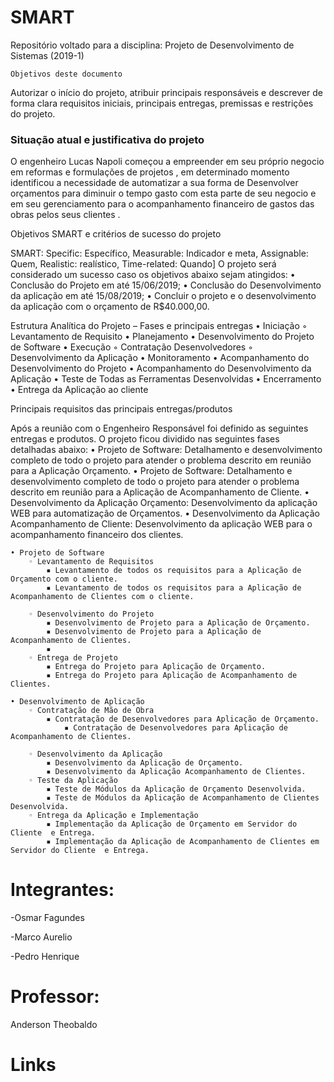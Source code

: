 # SMART

Repositório voltado para a disciplina: Projeto de Desenvolvimento de Sistemas (2019-1)

    Objetivos deste documento
Autorizar o início do projeto, atribuir principais responsáveis e descrever de forma clara requisitos iniciais, principais entregas, premissas e restrições do projeto.

<h3> Situação atual e justificativa do projeto</h3>

O engenheiro Lucas Napoli começou a empreender em seu próprio negocio em reformas e formulações de projetos , em determinado momento identificou a necessidade de automatizar a sua forma de Desenvolver orçamentos para diminuir o tempo gasto com esta parte de seu negocio  e em seu gerenciamento para o acompanhamento financeiro de gastos das obras pelos seus clientes .

Objetivos SMART e critérios de sucesso do projeto

SMART: Specific: Específico, Measurable: Indicador e meta, Assignable: Quem, Realistic: realístico, Time-related: Quando]
O projeto será considerado um sucesso caso os objetivos abaixo sejam atingidos:
    • Conclusão do Projeto em até 15/06/2019;
    • Conclusão do Desenvolvimento da aplicação em até 15/08/2019;
    • Concluir o projeto e o desenvolvimento  da aplicação com o orçamento de R$40.000,00.

Estrutura Analítica do Projeto – Fases e principais entregas
    • Iniciação
        ◦ Levantamento de Requisito
    • Planejamento
    • Desenvolvimento do Projeto de Software
    • Execução
        ◦ Contratação Desenvolvedores
        ◦ Desenvolvimento da Aplicação
    • Monitoramento
    • Acompanhamento do Desenvolvimento do Projeto
    • Acompanhamento do Desenvolvimento da Aplicação
    • Teste de Todas as Ferramentas Desenvolvidas
    • Encerramento
    • Entrega da Aplicação ao cliente
    
 Principais requisitos das principais entregas/produtos

Após a reunião com o Engenheiro Responsável foi definido as seguintes entregas e produtos.
O projeto ficou dividido nas seguintes fases detalhadas abaixo:
    • Projeto de Software: Detalhamento e desenvolvimento completo de todo o projeto para atender o problema descrito em reunião para a Aplicação Orçamento.
    • Projeto de Software: Detalhamento e desenvolvimento completo de todo o projeto para atender o problema descrito em reunião para a Aplicação de Acompanhamento de Cliente.
    • Desenvolvimento da Aplicação Orçamento: Desenvolvimento da aplicação WEB para automatização de Orçamentos.
    • Desenvolvimento da Aplicação Acompanhamento de Cliente: Desenvolvimento da aplicação WEB para o acompanhamento financeiro dos clientes. 
    
    • Projeto de Software
        ◦ Levantamento de Requisitos
            ▪ Levantamento de todos os requisitos para a Aplicação de Orçamento com o cliente.
            ▪ Levantamento de todos os requisitos para a Aplicação de Acompanhamento de Clientes com o cliente.

        ◦ Desenvolvimento do Projeto
            ▪ Desenvolvimento de Projeto para a Aplicação de Orçamento.
            ▪ Desenvolvimento de Projeto para a Aplicação de Acompanhamento de Clientes.
            ▪ 
        ◦ Entrega de Projeto
            ▪ Entrega do Projeto para Aplicação de Orçamento.
            ▪ Entrega do Projeto para Aplicação de Acompanhamento de Clientes.

    • Desenvolvimento de Aplicação
        ◦ Contratação de Mão de Obra
            ▪ Contratação de Desenvolvedores para Aplicação de Orçamento.   
                ▪ Contratação de Desenvolvedores para Aplicação de Acompanhamento de Clientes.

        ◦ Desenvolvimento da Aplicação
            ▪ Desenvolvimento da Aplicação de Orçamento.
            ▪ Desenvolvimento da Aplicação Acompanhamento de Clientes.
        ◦ Teste da Aplicação
            ▪ Teste de Módulos da Aplicação de Orçamento Desenvolvida.
            ▪ Teste de Módulos da Aplicação de Acompanhamento de Clientes Desenvolvida.
        ◦ Entrega da Aplicação e Implementação
            ▪ Implementação da Aplicação de Orçamento em Servidor do Cliente  e Entrega.
            ▪ Implementação da Aplicação de Acompanhamento de Clientes em Servidor do Cliente  e Entrega.
            
            
# Integrantes:
<p>-Osmar Fagundes</p>
<p>-Marco Aurelio</p>
<p>-Pedro Henrique</p>

# Professor:
Anderson Theobaldo
# Links
